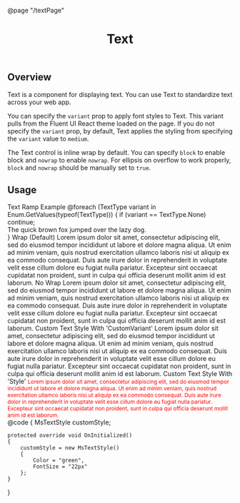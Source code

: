 ﻿@page "/textPage"

<header class="root">
    <h1 class="title">Text</h1>
</header>
<div class="section" style="transition-delay: 0s;">
    <div id="overview" tabindex="-1">
        <h2 class="subHeading hiddenContent">Overview</h2>
    </div>
    <div class="content">
        <div class="ms-Markdown">
            <p>
                Text is a component for displaying text. You can use Text to standardize text across your web app.
            </p>
            <p>
                You can specify the <code>variant</code> prop to apply font styles to Text. This variant pulls from the Fluent UI React theme loaded on the page. If you do not specify the <code>variant</code> prop, by default, Text applies the styling from specifying the <code>variant</code> value to <code>medium</code>.
            </p>
            <p>
                The Text control is inline wrap by default. You can specify <code>block</code> to enable block and <code>nowrap</code> to enable <code>nowrap</code>. For ellipsis on overflow to work properly, <code>block</code> and <code>nowrap</code> should be manually set to <code>true</code>.
            </p>
        </div>
    </div>
</div>
<div class="section" style="transition-delay: 0s;">
    <div id="overview" tabindex="-1">
        <h2 class="subHeading">Usage</h2>
    </div>
    <div>
        <div class="subSection">
            <Demo Header="Texts" Key="0" MetadataPath="TextPage">
                <Stack Tokens="new StackTokens { ChildrenGap = new double[] { 10.0 }}">
                    <Stack Tokens="new StackTokens { ChildrenGap = new double[] { 5.0 }}">
                        <Text Variant=TextType.Large Block="true">
                            Text Ramp Example
                        </Text>
                        @foreach (TextType variant in Enum.GetValues(typeof(TextType)))
                        {
                            if (variant == TextType.None)
                                continue;
                            <div>
                                <Text Variant=variant>
                                    The quick brown fox jumped over the lazy dog.
                                </Text>
                            </div>
                        }
                    </Stack>
                    <Stack Tokens="new StackTokens { ChildrenGap = new double[] { 5.0 }}">
                        <Text Variant=TextType.Large Block="true">
                            Wrap (Default)
                        </Text>
                        <Text>
                            Lorem ipsum dolor sit amet, consectetur adipiscing elit, sed do eiusmod tempor incididunt ut labore et dolore magna aliqua. Ut enim
                            ad minim veniam, quis nostrud exercitation ullamco laboris nisi ut aliquip ex ea commodo consequat. Duis aute irure dolor in
                            reprehenderit in voluptate velit esse cillum dolore eu fugiat nulla pariatur. Excepteur sint occaecat cupidatat non proident, sunt
                            in culpa qui officia deserunt mollit anim id est laborum.
                        </Text>
                    </Stack>
                    <Stack Tokens="new StackTokens { ChildrenGap = new double[] { 5.0 }}">
                        <Text Variant=TextType.Large Block=true>
                            No Wrap
                        </Text>
                        <Text NoWrap="true">
                            Lorem ipsum dolor sit amet, consectetur adipiscing elit, sed do eiusmod tempor incididunt ut labore et dolore magna aliqua. Ut enim
                            ad minim veniam, quis nostrud exercitation ullamco laboris nisi ut aliquip ex ea commodo consequat. Duis aute irure dolor in
                            reprehenderit in voluptate velit esse cillum dolore eu fugiat nulla pariatur. Excepteur sint occaecat cupidatat non proident, sunt
                            in culpa qui officia deserunt mollit anim id est laborum.
                        </Text>
                    </Stack>
                    <Stack Tokens="new StackTokens { ChildrenGap = new double[] { 5.0 }}">
                        <Text Variant=TextType.Large Block=true>
                            Custom Text Style With 'CustomVariant'
                        </Text>
                        <Text CustomVariant="customStyle">
                            Lorem ipsum dolor sit amet, consectetur adipiscing elit, sed do eiusmod tempor incididunt ut labore et dolore magna aliqua. Ut enim
                            ad minim veniam, quis nostrud exercitation ullamco laboris nisi ut aliquip ex ea commodo consequat. Duis aute irure dolor in
                            reprehenderit in voluptate velit esse cillum dolore eu fugiat nulla pariatur. Excepteur sint occaecat cupidatat non proident, sunt
                            in culpa qui officia deserunt mollit anim id est laborum.
                        </Text>
                    </Stack>
                    <Stack Tokens="new StackTokens { ChildrenGap = new double[] { 5.0 }}">
                        <Text Variant=TextType.Large Block=true>
                            Custom Text Style With 'Style'
                        </Text>
                        <Text Style="color:red;font-size:12px">
                            Lorem ipsum dolor sit amet, consectetur adipiscing elit, sed do eiusmod tempor incididunt ut labore et dolore magna aliqua. Ut enim
                            ad minim veniam, quis nostrud exercitation ullamco laboris nisi ut aliquip ex ea commodo consequat. Duis aute irure dolor in
                            reprehenderit in voluptate velit esse cillum dolore eu fugiat nulla pariatur. Excepteur sint occaecat cupidatat non proident, sunt
                            in culpa qui officia deserunt mollit anim id est laborum.
                        </Text>
                    </Stack>
                </Stack>
            </Demo>
        </div>
    </div>
</div>
@code {
    MsTextStyle customStyle;

    protected override void OnInitialized()
    {
        customStyle = new MsTextStyle()
        {
            Color = "green",
            FontSize = "22px"
        };
    }

}
